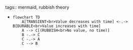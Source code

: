 tags:: mermaid, rubbish theory

- ```mermaid
  flowchart TD
      A[TRANSIENT<br>Value decreases with time] <-.-> B[DURABLE<br>Value increases with time]
      A --> C[(RUBBISH<br>No value, no time)]
      B -.-> C
      C -.-> A
      C --> B
  ```